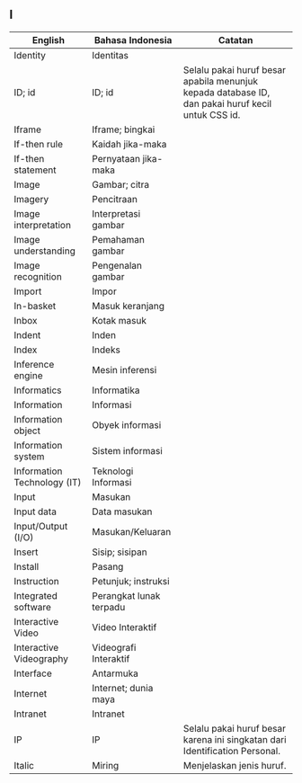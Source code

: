 ## I

| English			| Bahasa Indonesia		| Catatan		|
|-------------------|-----------------------|---------------|
| Identity 			| Identitas 			| |
| ID; id 			| ID; id 				| Selalu pakai huruf besar apabila menunjuk kepada database ID, dan pakai huruf kecil untuk CSS id. |
| Iframe 			| Iframe; bingkai 		| |
| If-then rule 		| Kaidah jika-maka 		| |
| If-then statement | Pernyataan jika-maka 	| |
| Image 			| Gambar; citra 		| |
| Imagery 			| Pencitraan 			| |
| Image interpretation | Interpretasi gambar 	| |
| Image understanding | Pemahaman gambar 	| |
| Image recognition | Pengenalan gambar 	| |
| Import 			| Impor 				| |
| In-basket 		| Masuk keranjang 		| |
| Inbox 			| Kotak masuk 			| |
| Indent 			| Inden 				| |
| Index 			| Indeks 				| |
| Inference engine 	| Mesin inferensi 		| |
| Informatics 		| Informatika 			| |
| Information 		| Informasi 			| |
| Information object | Obyek informasi 		| |
| Information system | Sistem informasi 	| |
| Information Technology (IT) | Teknologi Informasi | |
| Input 			| Masukan 				| |
| Input data 		| Data masukan 			| |
| Input/Output (I/O) | Masukan/Keluaran 	| |
| Insert 			| Sisip; sisipan 		| |
| Install 			| Pasang 				| |
| Instruction 		| Petunjuk; instruksi 	| |
| Integrated software | Perangkat lunak terpadu | |
| Interactive Video | Video Interaktif 		| |
| Interactive Videography | Videografi Interaktif |
| Interface 		| Antarmuka 			| |
| Internet 			| Internet; dunia maya 	| |
| Intranet 			| Intranet 				| |
| IP 				| IP 					| Selalu pakai huruf besar karena ini singkatan dari Identification Personal. |
| Italic 			| Miring 				| Menjelaskan jenis huruf. |